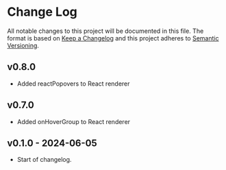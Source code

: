 # Change Log

All notable changes to this project will be documented in this file. The format is based on [Keep a Changelog](http://keepachangelog.com/) and this project adheres to [Semantic Versioning](http://semver.org/).

## v0.8.0

- Added reactPopovers to React renderer

## v0.7.0

- Added onHoverGroup to React renderer

## v0.1.0 - 2024-06-05

- Start of changelog.
